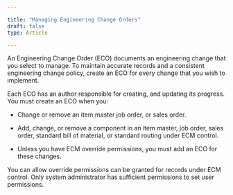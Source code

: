 ```yaml
---

title: "Managing Engineering Change Orders"
draft: false
type: Article

---
```


An Engineering Change Order (ECO) documents an engineering change that you select to manage. To maintain accurate records and a consistent engineering change policy, create an ECO for every change that you wish to implement.

Each ECO has an author responsible for creating, and updating its progress. You must create an ECO when you:

-	Change or remove an item master job order, or sales order.

-	Add, change, or remove a component in an item master, job order, sales order, standard bill of material, or standard routing under ECM control.

-	Unless you have ECM override permissions, you must add an ECO for these changes.

You can allow override permissions can be granted for records under ECM control. Only system administrator has sufficient permissions to set user permissions.

​